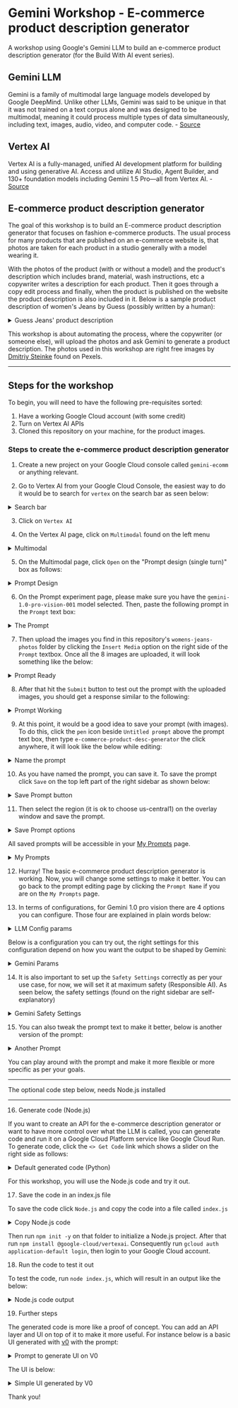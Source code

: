 # Gemini Workshop - E-commerce product description generator

A workshop using Google's Gemini LLM to build an e-commerce product description generator (for the Build With AI event series).

## Gemini LLM

Gemini is a family of multimodal large language models developed by Google DeepMind. Unlike other LLMs, Gemini was said to be unique in that it was not trained on a text corpus alone and was designed to be multimodal, meaning it could process multiple types of data simultaneously, including text, images, audio, video, and computer code. - [Source](https://en.wikipedia.org/wiki/Gemini_(language_model))

## Vertex AI

Vertex AI is a fully-managed, unified AI development platform for building and using generative AI. Access and utilize AI Studio, Agent Builder, and 130+ foundation models including Gemini 1.5 Pro—all from Vertex AI. - [Source](https://cloud.google.com/vertex-ai?hl=en)

## E-commerce product description generator

The goal of this workshop is to build an E-commerce product description generator that focuses on fashion e-commerce products. The usual process for many products that are published on an e-commerce website is, that photos are taken for each product in a studio generally with a model wearing it.

With the photos of the product (with or without a model) and the product's description which includes brand, material, wash instructions, etc a copywriter writes a description for each product. Then it goes through a copy edit process and finally, when the product is published on the website the product description is also included in it. Below is a sample product description of women's Jeans by Guess (possibly written by a human):

<details>
<summary>Guess Jeans' product description</summary>

![Guess Jeans Product description](./images/00sample-prod-desc.jpg)

</details>

This workshop is about automating the process, where the copywriter (or someone else), will upload the photos and ask Gemini to generate a product description. The photos used in this workshop are right free images by [Dmitriy Steinke](https://www.pexels.com/photo/model-in-a-white-t-shirt-and-jeans-17542870/) found on Pexels.

---

## Steps for the workshop

To begin, you will need to have the following pre-requisites sorted:

1. Have a working Google Cloud account (with some credit)
1. Turn on Vertex AI APIs
1. Cloned this repository on your machine, for the product images.

### Steps to create the e-commerce product description generator

1. Create a new project on your Google Cloud console called `gemini-ecomm` or anything relevant.

2. Go to Vertex AI from your Google Cloud Console, the easiest way to do it would be to search for `vertex` on the search bar as seen below:

<details>
<summary>Search bar</summary>

![Search vertex on GCP console](./images/01seach-vertex-on-gcp.jpg)

</details>

 3. Click on `Vertex AI`

 4. On the Vertex AI page, click on `Multimodal` found on the left menu

<details>
<summary>Multimodal</summary>

![Click on Multimodal on Vertex AI page](./images/02multimodal.jpg)

</details>

 5. On the Multimodal page, click `Open` on the "Prompt design (single turn)" box as follows:

<details>
<summary>Prompt Design</summary>

![Click on Open for Prompt design (Single Turn)](./images/03single-turn.jpg)

</details>

6. On the Prompt experiment page, please make sure you have the `gemini-1.0-pro-vision-001` model selected. Then, paste the following prompt in the `Prompt` text box:

<details>
<summary>The Prompt</summary>

```text
As an expert e-commerce copywriter, analyze the uploaded images of
women's jeans and write a product description for a low to mid-end 
fashion e-commerce website. Please include the details about the 
comfortable to wear jeans and do not include any details about the 
price. Make sure that the copy is written in an engaging and friendly tone.
```

</details>

7. Then upload the images you find in this repository's `womens-jeans-photos` folder by clicking the `Insert Media` option on the right side of the `Prompt` textbox. Once all the 8 images are uploaded, it will look something like the below:

<details>
<summary>Prompt Ready</summary>

![The prompt with the images upload](./images/04prompt-ready.jpg)

</details>

8. After that hit the `Submit` button to test out the prompt with the uploaded images, you should get a response similar to the following:

<details>
<summary>Prompt Working</summary>

![The response to the prompt with product description](./images/05prompt-response.jpg)

</details>

9. At this point, it would be a good idea to save your prompt (with images). To do this, click the `pen` icon beside `Untitled prompt` above the prompt text box, then type `e-commerce-product-desc-generator` the click anywhere, it will look like the below while editing:

<details>
<summary>Name the prompt</summary>

![Name the prompt](./images/06name-prompt.jpg)
</details>

10. As you have named the prompt, you can save it. To save the prompt click `Save` on the top left part of the right sidebar as shown below:

<details>
<summary>Save Prompt button</summary>

![Save button for the prompt](./images/07save-button.jpg)

</details>

11. Then select the region (it is ok to choose us-central1) on the overlay window and save the prompt.

<details>
<summary>Save Prompt options</summary>

![Save the prompt selecting a region](./images/08save-prompt-region.jpg)

</details>

All saved prompts will be accessible in your [My Prompts](https://console.cloud.google.com/vertex-ai/generative/multimodal/my-prompts?hl=en-AU) page.

<details>
<summary>My Prompts</summary>

![Save the prompt selecting a region](./images/09my-prompts.jpg)

</details>

12. Hurray! The basic e-commerce product description generator is working. Now, you will change some settings to make it better. You can go back to the prompt editing page by clicking the `Prompt Name` if you are on the `My Prompts` page.

13. In terms of configurations, for Gemini 1.0 pro vision there are 4 options you can configure. Those four are explained in plain words below:

<details>
<summary>LLM Config params</summary>

* **Temperature (Randomness/Creativity/Spice)**: Imagine a roulette wheel (randomness). A high temperature increases the spin's randomness, affecting the chosen word (output).

* **Output Token Limit (Length)**: This is like a set word limit (length) for your text. It controls how many words the LLM generates in total.

* **Top K (Choice)**: Think of this as picking from a shortlist (choice) of the most likely words. A lower K restricts the options for the next word.

* **Top P (Probability)**: This is like a probability wheel (probability). It influences the LLM to pick the next word based on its likelihood (probability), not just being the most likely.

</details>

Below is a configuration you can try out, the right settings for this configuration depend on how you want the output to be shaped by Gemini:

<details>
<summary>Gemini Params</summary>

![4 configs for the Gemini pro vision LLM](./images/10gemini-configs.jpg)

</details>

14. It is also important to set up the `Safety Settings` correctly as per your use case, for now, we will set it at maximum safety (Responsible AI). As seen below, the safety settings (found on the right sidebar are self-explanatory)

<details>
<summary>Gemini Safety Settings</summary>

![4 configs for the Gemini pro vision LLM](./images/11safety-settings.jpg)

</details>

15. You can also tweak the prompt text to make it better, below is another version of the prompt:

<details>
<summary>Another Prompt</summary>

```
As an expert e-commerce copywriter, analyze the uploaded images of women's
jeans and write a product description for a low to mid-end fashion e-commerce
website. Please include the details about the comfortable to wear clothing and
do not include any details about the price. Make sure that the copy is written
in an engaging and direct tone.
```

</details>

You can play around with the prompt and make it more flexible or more specific as per your goals.

---

The optional code step below, needs Node.js installed

---

16. Generate code (Node.js)

If you want to create an API for the e-commerce description generator or want to have more control over what the LLM is called, you can generate code and run it on a Google Cloud Platform service like Google Cloud Run. To generate code, click the `<> Get Code` link which shows a slider on the right side as follows:

<details>
<summary>Default generated code (Python)</summary>

![Get code for your Gemini experiment](./images/12get-code.jpg)
</details>

For this workshop, you will use the Node.js code and try it out.

17. Save the code in an index.js file

To save the code click `Node.js` and copy the code into a file called `index.js`

<details>
<summary>Copy Node.js code</summary>

![Get Node.js code for e-commerce descripiton generator](./images/13copy-node-js-code.jpg)

</details>

Then run `npm init -y` on that folder to initialize a Node.js project. After that run `npm install @google-cloud/vertexai`.  Consequently run `gcloud auth application-default login`, then login to your Google Cloud account.

18. Run the code to test it out

To test the code, run `node index.js`, which will result in an output like the below:

<details>
<summary>Node.js code output</summary>

![Get Node.js code for e-commerce description generator](./images/14nodejs-output.jpg)

</details>

19. Further steps

The generated code is more like a proof of concept. You can add an API layer and UI on top of it to make it more useful. For instance below is a basic UI generated with [v0](https://v0.dev/r/iP3BVQiLBa5) with the prompt:

<details>
<summary>Prompt to generate UI on V0</summary>

```
An internal tool for e-commerce websites to generate product descriptions,
it will have a product name text box, multi-file upload field, category
select box with clothes, shoes, accessory options, gender select box
with male, female, and unisex options and age select box with infants,
kids, teens, and adults options. Then a button that says Generate.
```

</details>

The UI is below:

<details>
<summary>Simple UI generated by V0</summary>

![Get Node.js code for e-commerce description generator](./images/15simple-ui.jpg)

</details>

Thank you!
